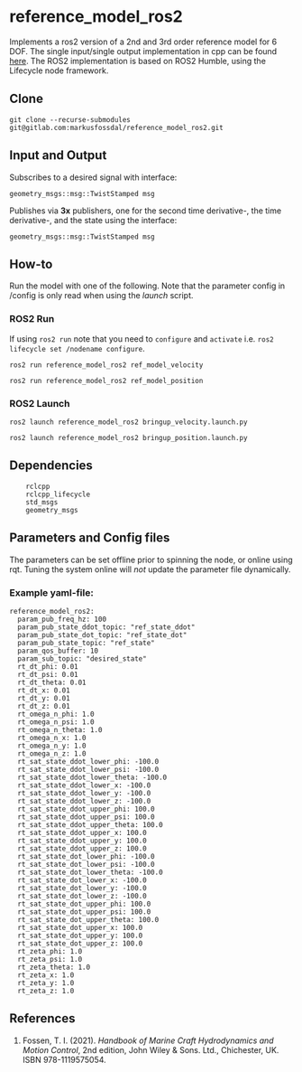 # reference_model_ros2

Implements a ros2 version of a 2nd and 3rd order reference model for 6 DOF. The single input/single output implementation in cpp can be found [here](https://gitlab.com/markusfossdal/reference_model_siso). The ROS2 implementation is based on ROS2 Humble, using the Lifecycle node framework.

## Clone
```
git clone --recurse-submodules git@gitlab.com:markusfossdal/reference_model_ros2.git
```

## Input and Output

Subscribes to a desired signal with interface:
```
geometry_msgs::msg::TwistStamped msg
```

Publishes via **3x** publishers, one for the second time derivative-, the time derivative-, and the state using the interface:
```
geometry_msgs::msg::TwistStamped msg
```
## How-to

Run the model with one of the following. Note that the parameter config in /config is only read when using the *launch* script.

### ROS2 Run
If using `ros2 run` note that you need to `configure` and `activate` i.e. `ros2 lifecycle set /nodename configure`. 
```
ros2 run reference_model_ros2 ref_model_velocity
```

```
ros2 run reference_model_ros2 ref_model_position
```

### ROS2 Launch
```
ros2 launch reference_model_ros2 bringup_velocity.launch.py
```

```
ros2 launch reference_model_ros2 bringup_position.launch.py
```

## Dependencies
```
    rclcpp
    rclcpp_lifecycle
    std_msgs
    geometry_msgs
```

## Parameters and Config files
The parameters can be set offline prior to spinning the node, or online using rqt. Tuning the system online will *not* update the parameter file dynamically. 

### Example yaml-file:

```
reference_model_ros2:
  param_pub_freq_hz: 100
  param_pub_state_ddot_topic: "ref_state_ddot"
  param_pub_state_dot_topic: "ref_state_dot"
  param_pub_state_topic: "ref_state"
  param_qos_buffer: 10
  param_sub_topic: "desired_state"
  rt_dt_phi: 0.01
  rt_dt_psi: 0.01
  rt_dt_theta: 0.01
  rt_dt_x: 0.01
  rt_dt_y: 0.01
  rt_dt_z: 0.01
  rt_omega_n_phi: 1.0
  rt_omega_n_psi: 1.0
  rt_omega_n_theta: 1.0
  rt_omega_n_x: 1.0
  rt_omega_n_y: 1.0
  rt_omega_n_z: 1.0
  rt_sat_state_ddot_lower_phi: -100.0
  rt_sat_state_ddot_lower_psi: -100.0
  rt_sat_state_ddot_lower_theta: -100.0
  rt_sat_state_ddot_lower_x: -100.0
  rt_sat_state_ddot_lower_y: -100.0
  rt_sat_state_ddot_lower_z: -100.0
  rt_sat_state_ddot_upper_phi: 100.0
  rt_sat_state_ddot_upper_psi: 100.0
  rt_sat_state_ddot_upper_theta: 100.0
  rt_sat_state_ddot_upper_x: 100.0
  rt_sat_state_ddot_upper_y: 100.0
  rt_sat_state_ddot_upper_z: 100.0
  rt_sat_state_dot_lower_phi: -100.0
  rt_sat_state_dot_lower_psi: -100.0
  rt_sat_state_dot_lower_theta: -100.0
  rt_sat_state_dot_lower_x: -100.0
  rt_sat_state_dot_lower_y: -100.0
  rt_sat_state_dot_lower_z: -100.0
  rt_sat_state_dot_upper_phi: 100.0
  rt_sat_state_dot_upper_psi: 100.0
  rt_sat_state_dot_upper_theta: 100.0
  rt_sat_state_dot_upper_x: 100.0
  rt_sat_state_dot_upper_y: 100.0
  rt_sat_state_dot_upper_z: 100.0
  rt_zeta_phi: 1.0
  rt_zeta_psi: 1.0
  rt_zeta_theta: 1.0
  rt_zeta_x: 1.0
  rt_zeta_y: 1.0
  rt_zeta_z: 1.0

```

## References
1. Fossen, T. I. (2021). *Handbook of Marine Craft Hydrodynamics and Motion Control*, 2nd edition, John Wiley & Sons. Ltd., Chichester, UK. ISBN 978-1119575054.